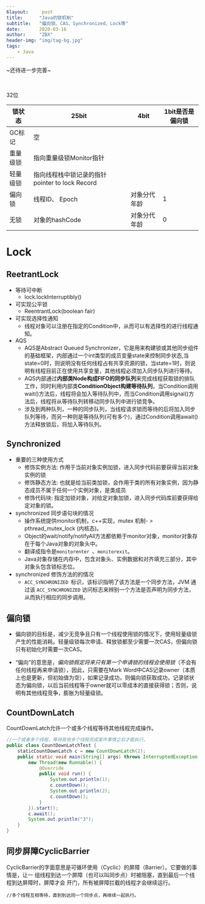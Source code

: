 ```yaml
---
6layout:     post
title:      "Java的锁机制"
subtitle:   "偏向锁、CAS、Synchronized、Lock等"
date:       2020-03-16
author:     "ZBX"
header-img: "img/tag-bg.jpg"
tags:
    - Java
---
```


~还待进一步完善~

​	

32位

| 锁状态   | 25bit                                          | 4bit         | 1bit是否是偏向锁 |
| -------- | ---------------------------------------------- | ------------ | ---------------- |
| GC标记   | 空                                             |              |                  |
| 重量级锁 | 指向重量级锁Monitor指针                        |              |                  |
| 轻量级锁 | 指向线程栈中锁记录的指针pointer to lock Record |              |                  |
| 偏向锁   | 线程ID、 Epoch                                 | 对象分代年龄 | 1                |
| 无锁     | 对象的hashCode                                 | 对象分代年龄 | 0                |



# Lock

## ReetrantLock

- 等待可中断
  - lock.lockInterruptibly()
- 可实现公平锁
  - ReentrantLock(boolean fair)
- 可实现选择性通知
  - 线程对象可以注册在指定的Condition中，从而可以有选择性的进行线程通知。
- AQS
  - AQS是Abstract Queued Synchronizer，它是用来构建锁或其他同步组件的基础框架，内部通过一个int类型的成员变量state来控制同步状态,当state=0时，则说明没有任何线程占有共享资源的锁，当state=1时，则说明有线程目前正在使用共享变量，其他线程必须加入同步队列进行等待。
  - AQS内部通过**内部类Node构成FIFO的同步队列**来完成线程获取锁的排队工作，同时利用内部类**ConditionObject构建等待队列**，当Condition调用wait()方法后，线程将会加入等待队列中，而当Condition调用signal()方法后，线程将从等待队列转移动同步队列中进行锁竞争。
  - 涉及到两种队列，一种的同步队列，当线程请求锁而等待的后将加入同步队列等待，而另一种则是等待队列(可有多个)，通过Condition调用await()方法释放锁后，将加入等待队列。

## Synchronized

- 重要的三种使用方式
  - 修饰实例方法: 作用于当前对象实例加锁，进入同步代码前要获得当前对象实例的锁
  - 修饰静态方法: 也就是给当前类加锁，会作用于类的所有对象实例，因为静态成员不属于任何一个实例对象，是类成员
  - 修饰代码块: 指定加锁对象，对给定对象加锁，进入同步代码库前要获得给定对象的锁。
- synchronized 同步语句块的情况
  - 操作系统提供monitor机制，c++实现，mutex 机制- > pthread_mutex_lock (内核态)。
  - Object的wait/notify/notifyAll方法都依赖于monitor对象，monitor对象存在于每个Java对象的对象头中。
  - 翻译成指令是`monitorenter `、`monitorexit`。
  - Java对象存储在内存中，包含对象头、实例数据和对齐填充三部分，其中对象头包含锁标志位。
- synchronized 修饰方法的的情况
  - `ACC_SYNCHRONIZED `标识，该标识指明了该方法是一个同步方法，JVM 通过该 `ACC_SYNCHRONIZED` 访问标志来辨别一个方法是否声明为同步方法，从而执行相应的同步调用。

## 偏向锁

- 偏向锁的目标是，减少无竞争且只有一个线程使用锁的情况下，使用轻量级锁产生的性能消耗。轻量级锁每次申请、释放锁都至少需要一次CAS，但偏向锁只有初始化时需要一次CAS。

- “偏向”的意思是，*偏向锁假定将来只有第一个申请锁的线程会使用锁*（不会有任何线程再来申请锁），因此，只需要在Mark Word中CAS记录owner（本质上也是更新，但初始值为空），如果记录成功，则偏向锁获取成功，记录锁状态为偏向锁，以后当前线程等于owner就可以零成本的直接获得锁；否则，说明有其他线程竞争，膨胀为轻量级锁。


## CountDownLatch

CountDownLatch允许一个或多个线程等待其他线程完成操作。

```java
//一个或者多个线程，等待其他多个线程完成某件事情之后才能执行。
public class CountDownLatchTest { 
    staticCountDownLatch c = new CountDownLatch(2); 
    public static void main(String[] args) throws InterruptedException { 
        new Thread(new Runnable() {
            @Override 
            public void run() { 
                System.out.println(1); 
                c.countDown(); 
                System.out.println(2); 
                c.countDown();            
            }       
        }).start(); 
        c.await(); 
        System.out.println("3");    
    } 
}
```

## 同步屏障CyclicBarrier 

CyclicBarrier的字面意思是可循环使用（Cyclic）的屏障（Barrier）。它要做的事情是，让一
组线程到达一个屏障（也可以叫同步点）时被阻塞，直到最后一个线程到达屏障时，屏障才会
开门，所有被屏障拦截的线程才会继续运行。

```
//多个线程互相等待，直到到达同一个同步点，再继续一起执行。

```

